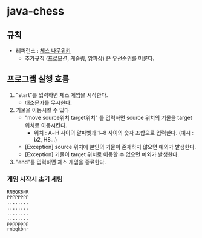 # java-chess

## 규칙

- 레퍼런스 : [체스 나무위키](https://namu.wiki/w/%EC%B2%B4%EC%8A%A4)
  - 추가규칙 (프로모션, 캐슬링, 앙파상) 은 우선순위를 미룬다.

## 프로그램 실행 흐름

1. "start"를 입력하면 체스 게임을 시작한다.
    - 대소문자를 무시한다.
2. 기물을 이동시킬 수 있다
   - "move source위치 target위치" 를 입력하면 source 위치의 기물을 target 위치로 이동시킨다.
     - 위치 : A~H 사이의 알파벳과 1~8 사이의 숫자 조합으로 입력한다. (예시 : b2, H8...)
   - [Exception] source 위치에 본인의 기물이 존재하지 않으면 예외가 발생한다.
   - [Exception] 기물이 target 위치로 이동할 수 없으면 예외가 발생한다.
3. "end"를 입력하면 체스 게임을 종료한다.

### 게임 시작시 초기 세팅 

```
RNBQKBNR
PPPPPPPP
........
........
........
........
pppppppp
rnbqkbnr
```
